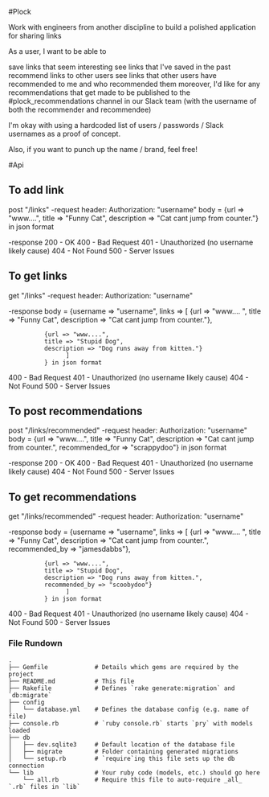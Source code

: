 #Plock

Work with engineers from another discipline to build a polished application for sharing links

As a user, I want to be able to

save links that seem interesting
see links that I've saved in the past
recommend links to other users
see links that other users have recommended to me and who recommended them
moreover, I'd like for any recommendations that get made to be published to the #plock_recommendations channel in our Slack team (with the username of both the recommender and recommendee)

I'm okay with using a hardcoded list of users / passwords / Slack usernames as a proof of concept.

Also, if you want to punch up the name / brand, feel free!

#Api

## To add link
  post "/links"
  -request
  header: Authorization: "username"
  body = {url => "www....",
          title => "Funny Cat",
          description => "Cat cant jump from counter."} in json format

  -response
  200 - OK
  400 - Bad Request
  401 - Unauthorized (no username likely cause)
  404 - Not Found
  500 - Server Issues
## To get links
  get "/links"
  -request
  header: Authorization: "username"

  -response
  body = {username => "username",
          links => [
              {url => "www.... ",
              title => "Funny Cat",
              description => "Cat cant jump from counter."},

              {url => "www....",
              title => "Stupid Dog",
              description => "Dog runs away from kitten."}
                    ]
              } in json format

  400 - Bad Request
  401 - Unauthorized (no username likely cause)
  404 - Not Found
  500 - Server Issues

## To post recommendations
  post "/links/recommended"
  -request
  header: Authorization: "username"
  body = {url => "www....",
          title => "Funny Cat",
          description => "Cat cant jump from counter.",
          recommended_for => "scrappydoo"}
          in json format

  -response
  200 - OK
  400 - Bad Request
  401 - Unauthorized (no username likely cause)
  404 - Not Found
  500 - Server Issues

## To get recommendations
  get "/links/recommended"
  -request
  header: Authorization: "username"

  -response
  body = {username => "username",
          links => [
              {url => "www.... ",
              title => "Funny Cat",
              description => "Cat cant jump from counter.",
              recommended_by => "jamesdabbs"},

              {url => "www....",
              title => "Stupid Dog",
              description => "Dog runs away from kitten.",
              recommended_by => "scoobydoo"}
                    ]
              } in json format

  400 - Bad Request
  401 - Unauthorized (no username likely cause)
  404 - Not Found
  500 - Server Issues


### File Rundown

```
.
├── Gemfile             # Details which gems are required by the project
├── README.md           # This file
├── Rakefile            # Defines `rake generate:migration` and `db:migrate`
├── config
│   └── database.yml    # Defines the database config (e.g. name of file)
├── console.rb          # `ruby console.rb` starts `pry` with models loaded
├── db
│   ├── dev.sqlite3     # Default location of the database file
│   ├── migrate         # Folder containing generated migrations
│   └── setup.rb        # `require`ing this file sets up the db connection
└── lib                 # Your ruby code (models, etc.) should go here
    └── all.rb          # Require this file to auto-require _all_ `.rb` files in `lib`
```
